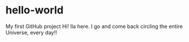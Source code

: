 # hello-world
My first GitHub project
Hi! Ila here. I go and come back circling the entire Universe, every day!!

